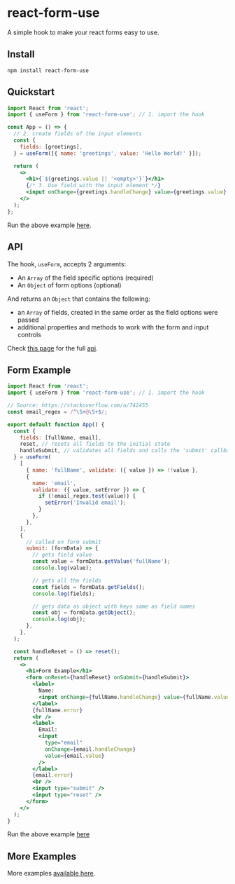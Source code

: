 # react-form-use

A simple hook to make your react forms easy to use.

## Install

```
npm install react-form-use
```

## Quickstart

```jsx
import React from 'react';
import { useForm } from 'react-form-use'; // 1. import the hook

const App = () => {
  // 2. create fields of the input elements
  const {
    fields: [greetings],
  } = useForm([{ name: 'greetings', value: 'Hello World!' }]);

  return (
    <>
      <h1>{`${greetings.value || '<empty>'}`}</h1>
      {/* 3. Use field with the input element */}
      <input onChange={greetings.handleChange} value={greetings.value} />
    </>
  );
};
```

Run the above example [here](https://stackblitz.com/edit/react-ptyetm?embed=1&file=src/App.js).

## API

The hook, `useForm`, accepts 2 arguments:

- An `Array` of the field specific options (required)
- An `Object` of form options (optional)

And returns an `Object` that contains the following:

- an `Array` of fields, created in the same order as the field options were passed
- additional properties and methods to work with the form and input controls

Check [this page](https://github.com/auttam/react-form-use/wiki/API) for the full [api](https://github.com/auttam/react-form-use/wiki/API).

## Form Example

```jsx
import React from 'react';
import { useForm } from 'react-form-use'; // 1. import the hook

// Source: https://stackoverflow.com/a/742455
const email_regex = /^\S+@\S+$/;

export default function App() {
  const {
    fields: [fullName, email],
    reset, // resets all fields to the initial state
    handleSubmit, // validates all fields and calls the 'submit' callback
  } = useForm(
    [
      { name: 'fullName', validate: ({ value }) => !!value },
      {
        name: 'email',
        validate: ({ value, setError }) => {
          if (!email_regex.test(value)) {
            setError('Invalid email');
          }
        },
      },
    ],
    {
      // called on form submit
      submit: (formData) => {
        // gets field value
        const value = formData.getValue('fullName');
        console.log(value);

        // gets all the fields
        const fields = formData.getFields();
        console.log(fields);

        // gets data as object with keys same as field names
        const obj = formData.getObject();
        console.log(obj);
      },
    },
  );

  const handleReset = () => reset();
  return (
    <>
      <h1>Form Example</h1>
      <form onReset={handleReset} onSubmit={handleSubmit}>
        <label>
          Name:
          <input onChange={fullName.handleChange} value={fullName.value} />
        </label>
        {fullName.error}
        <br />
        <label>
          Email:
          <input
            type="email"
            onChange={email.handleChange}
            value={email.value}
          />
        </label>
        {email.error}
        <br />
        <input type="submit" />
        <input type="reset" />
      </form>
    </>
  );
}
```

Run the above example [here](https://stackblitz.com/edit/react-vdany9?embed=1&file=src/App.js)

## More Examples

More examples [available here](https://github.com/auttam/react-form-use/wiki).
